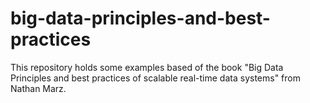 # big-data-principles-and-best-practices
This repository holds some examples based of the book "Big Data Principles and best practices of scalable real-time data systems" from Nathan Marz.
